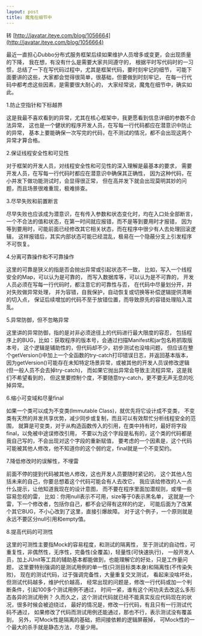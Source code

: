 ```yaml
---
layout: post
title: 魔鬼在细节中
---
```


转 [http://javatar.iteye.com/blog/1056664](http://javatar.iteye.com/blog/1056664)

最近一直担心Dubbo分布式服务框架后续如果维护人员增多或变更，会出现质量的下降，
我在想，有没有什么是需要大家共同遵守的，
根据平时写代码时的一习惯，总结了一下在写代码过程中，尤其是框架代码，要时刻牢记的细节，
可能下面要讲的这些，大家都会觉得很简单，很基础，但要做到时刻牢记，
在每一行代码中都考虑这些因素，是需要很大耐心的，
大家经常说，魔鬼在细节中，确实如此。

1.防止空指针和下标越界

这是我最不喜欢看到的异常，尤其在核心框架中，我更愿看到信息详细的参数不合法异常，
这也是一个健状的程序开发人员，在写每一行代码都应在潜意识中防止的异常，
基本上要能确保一次写完的代码，在不测试的情况，都不会出现这两个异常才算合格。

2.保证线程安全性和可见性

对于框架的开发人员，对线程安全性和可见性的深入理解是最基本的要求，
需要开发人员，在写每一行代码时都应在潜意识中确保其正确性，
因为这种代码，在小并发下做功能测试时，会显得很正常，
但在高并发下就会出现莫明其妙的问题，而且场景很难重现，极难排查。

3.尽早失败和前置断言

尽早失败也应该成为潜意识，在有传入参数和状态变化时，均在入口处全部断言，
一个不合法的值和状态，在第一时间就应报错，而不是等到要用时才报错，
因为等到要用时，可能前面已经修改其它相关状态，而在程序中很少有人去处理回滚逻辑，
这样报错后，其实内部状态可能已经混乱，极易在一个隐蔽分支上引发程序不可恢复。

4.分离可靠操作和不可靠操作

这里的可靠是狭义的指是否会抛出异常或引起状态不一致，
比如，写入一个线程安全的Map，可以认为是可靠的，
而写入数据库等，可以认为是不可靠的，
开发人员必须在写每一行代码时，都注意它的可靠性与否，
在代码中尽量划分开，并对失败做异常处理，
并为容错，自我保护，自动恢复或切换等补偿逻辑提供清晰的切入点，
保证后续增加的代码不至于放错位置，而导致原先的容错处理陷入混乱。

5.异常防御，但不忽略异常

这里讲的异常防御，指的是对非必须途径上的代码进行最大限度的容忍，
包括程序上的BUG，比如：获取程序的版本号，会通过扫描Manifest和jar包名称抓取版本号，
这个逻辑是辅助性的，但代码却不少，初步测试也没啥问题，
但应该在整个getVersion()中加上一个全函数的try-catch打印错误日志，并返回基本版本，
因为getVersion()可能存在未知特定场景异常，或被其他的开发人员误修改逻辑(但一般人员不会去掉try-catch)，
而如果它抛出异常会导致主流程异常，这是我们不希望看到的，
但这里要控制个度，不要随意try-catch，更不要无声无息的吃掉异常。

6.缩小可变域和尽量final

如果一个类可以成为不变类(Immutable Class)，就优先将它设计成不变类，
不变类有天然的并发共享优势，减少同步或复制，而且可以有效帮忙分析线程安全的范围，
就算是可变类，对于从构造函数传入的引用，在类中持有时，最好将字段final，以免被中途误修改引用，
不要以为这个字段是私有的，这个类的代码都是我自己写的，不会出现对这个字段的重新赋值，
要考虑的一个因素是，这个代码可能被其他人修改，他不知道你的这个弱约定，final就是一个不变契约。

7.降低修改时的误解性，不埋雷

前面不停的提到代码被其他人修改，这也开发人员要随时紧记的，
这个其他人包括未来的自己，你要总想着这个代码可能会有人去改它，
我应该给修改的人一点什么提示，让他知道我现在的设计意图，
而不要在程序里面加潜规则，或埋一些容易忽视的雷，
比如：你用null表示不可用，size等于0表示黑名单，
这就是一个雷，下一个修改者，包括你自己，都不会记得有这样的约定，
可能后面为了改某个其它BUG，不小心改到了这里，直接引爆故障。
对于这个例子，一个原则就是永远不要区分null引用和empty值。

8.提高代码的可测性

这里的可测性主要指Mock的容易程度，和测试的隔离性，
至于测试的自动性，可重复性，非偶然性，无序性，完备性(全覆盖)，轻量性(可快速执行)，
一般开发人员，加上JUnit等工具的辅助基本都能做到，也能理解它的好处，只是工作量问题，
这里要特别强调的是测试用例的单一性(只测目标类本身)和隔离性(不传染失败)，
现在的测试代码，过于强调完备性，大量重复交叉测试，
看起来没啥坏处，但测试代码越多，维护代价越高，
经常出现的问题是，修改一行代码或加一个判断条件，引起100多个测试用例不通过，
时间一紧，谁有这个闲功夫去改这么多形态各异的测试用例？
久而久之，这个测试代码就已经不能真实反应代码现在的状况，很多时候会被迫绕过，
最好的情况是，修改一行代码，有且只有一行测试代码不通过，
如果修改了代码而测试用例还能通过，那也不行，表示测试没有覆盖到，
另外，可Mock性是隔离的基础，把间接依赖的逻辑屏蔽掉，
可Mock性的一个最大的杀手就是静态方法，尽量少用。
